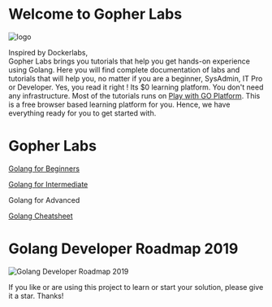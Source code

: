 # Welcome to Gopher Labs

![logo](https://raw.githubusercontent.com/EngineITOps/GopherLabs/master/img/1280px-Go_Logo_Aqua.svg.png)



Inspired by Dockerlabs, <br>
Gopher Labs brings you tutorials that help you get hands-on experience using Golang. Here you will find complete documentation of labs and tutorials that will help you, no matter if you are a beginner, SysAdmin, IT Pro or Developer.
Yes, you read it right ! Its $0 learning platform. You don't need any infrastructure. Most of the tutorials runs on [Play with GO Platform](
https://play.golang.org). This is a free browser based learning platform for you. Hence, we have everything ready for you to get started with.





# Gopher Labs

[Golang for Beginners](./Beginners/readme.md)

[Golang for Intermediate](./Intermediate/readme.md)

Golang for Advanced

[Golang Cheatsheet](./Golang_Cheatsheet.md)

# Golang Developer Roadmap 2019

 ![Golang Developer Roadmap 2019](https://raw.githubusercontent.com/jackfrued/golang-developer-roadmap/master/golang-developer-roadmap.png)
 


If you like or are using this project to learn or start your solution, please give it a star. Thanks!
